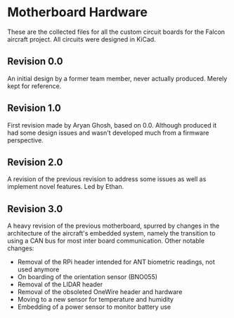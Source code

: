 # Motherboard Hardware

These are the collected files for all the custom circuit boards for the Falcon aircraft project. All circuits were designed in KiCad.

## Revision 0.0

An initial design by a former team member, never actually produced. Merely kept for reference.

## Revision 1.0

First revision made by Aryan Ghosh, based on 0.0. Although produced it had some design issues and wasn't developed much from a firmware perspective.

## Revision 2.0

A revision of the previous revision to address some issues as well as implement novel features. Led by Ethan.

## Revision 3.0

A heavy revision of the previous motherboard, spurred by changes in the architecture of the aircraft's embedded system, namely the transition to using a CAN bus for most inter board communication. Other notable changes:

- Removal of the RPi header intended for ANT biometric readings, not used anymore
- On boarding of the orientation sensor (BNO055)
- Removal of the LIDAR header
- Removal of the obsoleted OneWire header and hardware
- Moving to a new sensor for temperature and humidity
- Embedding of a power sensor to monitor battery use
